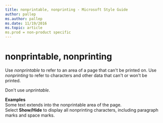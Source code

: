 ```yaml
---
title: nonprintable, nonprinting - Microsoft Style Guide
author: pallep
ms.author: pallep
ms.date: 11/19/2016
ms.topic: article
ms.prod = non-product specific
---
```


# nonprintable, nonprinting

Use *nonprintable* to refer to an area of a page that can't be printed on. Use *nonprinting* to refer to characters and other data that can't or won't be printed. 

Don't use *unprintable*.

**Examples**  
Some text extends into the nonprintable area of the page.   
Select **Show/Hide** to display  all nonprinting characters, including paragraph marks and space marks.
